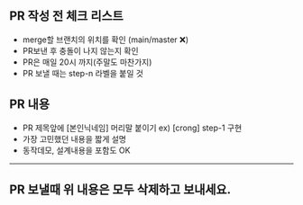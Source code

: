 ##  PR 작성 전 체크 리스트

 * merge할 브랜치의 위치를 확인 (main/master :x:)
 * PR보낸 후 충돌이 나지 않는지 확인
 * PR은 매일 20시 까지(주말도 마찬가지)
 * PR 보낼 때는 step-n 라벨을 붙일 것 

## PR 내용

 * PR 제목앞에 [본인닉네임] 머리말 붙이기  ex) [crong] step-1 구현
 * 가장 고민했던 내용을 짧게 설명
 * 동작데모, 설계내용을 포함도 OK

---

## PR 보낼때 위 내용은 모두 삭제하고 보내세요.
